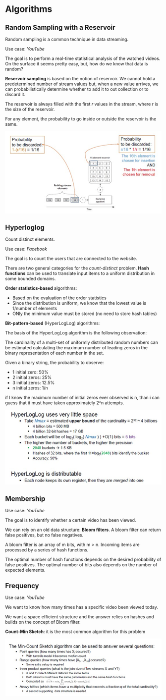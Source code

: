 # Algorithms

##  Random Sampling with a Reservoir

Random sampling is a common technique in data streaming.

Use case: *YouTube*

The goal is to perform a real-time statistical analysis of the watched videos. On the surface it seems pretty easy, but, how do we know that data is random?

**Reservoir sampling** is based on the notion of reservoir.
We cannot hold a predetermined number of stream values but, when a new value arrives, we can probabilistically determine whether to add it to out collection or to discard it.

The reservoir is always filled with the first *r* values in the stream, where r is the size of the reservoir.

For any element, the probability to go inside or outside the reservoir is the same.

![](reservoir.jpg)

## Hyperloglog 

Count distinct elements.

Use case: *Facebook*

The goal is to count the users that are connected to the website.

There are two general categories for the *count-distinct* problem.
**Hash functions** can be used to translate input items to a uniform distribution in some bounded domains.

**Order statistics-based** algorithms:

- Based on the evaluation of the order statistics
- Since the distribution is uniform, we know that the lowest value is 1/number of elements
- ONly the minimum value must be stored (no need to store hash tables)

**Bit-pattern-based** (HyperLogLog) algorithms:

The basis of the HyperLogLog algorithm is the following observation:

The cardinality of a multi-set of uniformly distributed random numbers can be estimated calculating the maximum number of leading zeros in the binary representation of each number in the set.

Given a binary string, the probability to observe:

- 1 initial zero: 50%
- 2 initial zeros: 25%
- 3 initial zeros: 12.5%
- n initial zeros: 1/n

if I know the maximum number of initial zeros ever observed is n, than i can guess that it must have taken approximately 2^n attempts.

![](hyperloglog.jpg)

## Membership

Use case: *YouTube*

The goal is to identify whether a certain video has been viewed.

We can rely on an old data structure: **Bloom filters**.
A bloom filter can return false positives, but no false negatives.

A bloom filter is an array of m bits, with m > n.
Incoming items are processed by a series of hash functions.

The optimal number of hash functions depends on the desired probability of false positives.
The optimal number of bits also depends on the number of expected elements.

## Frequency

Use case: *YouTube*

We want to know how many times has a specific video been viewed today.

We want a space efficient structure and the answer relies on hashes and builds on the concept of Bloom filter.

**Count-Min Sketch**: it is the most common algorithm for this problem

![](count-min.jpg)